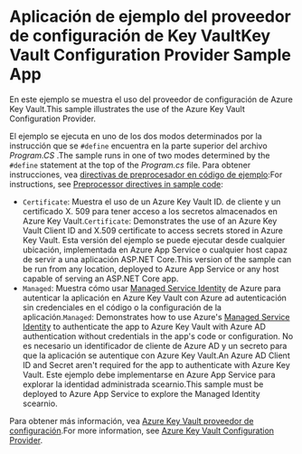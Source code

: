 # <a name="key-vault-configuration-provider-sample-app"></a><span data-ttu-id="2c8aa-101">Aplicación de ejemplo del proveedor de configuración de Key Vault</span><span class="sxs-lookup"><span data-stu-id="2c8aa-101">Key Vault Configuration Provider Sample App</span></span>

<span data-ttu-id="2c8aa-102">En este ejemplo se muestra el uso del proveedor de configuración de Azure Key Vault.</span><span class="sxs-lookup"><span data-stu-id="2c8aa-102">This sample illustrates the use of the Azure Key Vault Configuration Provider.</span></span>

<span data-ttu-id="2c8aa-103">El ejemplo se ejecuta en uno de los dos modos determinados por la instrucción que se `#define` encuentra en la parte superior del archivo *Program.CS* .</span><span class="sxs-lookup"><span data-stu-id="2c8aa-103">The sample runs in one of two modes determined by the `#define` statement at the top of the *Program.cs* file.</span></span> <span data-ttu-id="2c8aa-104">Para obtener instrucciones, vea [directivas de preprocesador en código de ejemplo](https://docs.microsoft.com/aspnet/core#preprocessor-directives-in-sample-code):</span><span class="sxs-lookup"><span data-stu-id="2c8aa-104">For instructions, see [Preprocessor directives in sample code](https://docs.microsoft.com/aspnet/core#preprocessor-directives-in-sample-code):</span></span>

* <span data-ttu-id="2c8aa-105">`Certificate`: Muestra el uso de un Azure Key Vault ID. de cliente y un certificado X. 509 para tener acceso a los secretos almacenados en Azure Key Vault.</span><span class="sxs-lookup"><span data-stu-id="2c8aa-105">`Certificate`: Demonstrates the use of an Azure Key Vault Client ID and X.509 certificate to access secrets stored in Azure Key Vault.</span></span> <span data-ttu-id="2c8aa-106">Esta versión del ejemplo se puede ejecutar desde cualquier ubicación, implementada en Azure App Service o cualquier host capaz de servir a una aplicación ASP.NET Core.</span><span class="sxs-lookup"><span data-stu-id="2c8aa-106">This version of the sample can be run from any location, deployed to Azure App Service or any host capable of serving an ASP.NET Core app.</span></span>
* <span data-ttu-id="2c8aa-107">`Managed`: Muestra cómo usar [Managed Service Identity](https://docs.microsoft.com/azure/active-directory/managed-identities-azure-resources/overview) de Azure para autenticar la aplicación en Azure Key Vault con Azure ad autenticación sin credenciales en el código o la configuración de la aplicación.</span><span class="sxs-lookup"><span data-stu-id="2c8aa-107">`Managed`: Demonstrates how to use Azure's [Managed Service Identity](https://docs.microsoft.com/azure/active-directory/managed-identities-azure-resources/overview) to authenticate the app to Azure Key Vault with Azure AD authentication without credentials in the app's code or configuration.</span></span> <span data-ttu-id="2c8aa-108">No es necesario un identificador de cliente de Azure AD y un secreto para que la aplicación se autentique con Azure Key Vault.</span><span class="sxs-lookup"><span data-stu-id="2c8aa-108">An Azure AD Client ID and Secret aren't required for the app to authenticate with Azure Key Vault.</span></span> <span data-ttu-id="2c8aa-109">Este ejemplo debe implementarse en Azure App Service para explorar la identidad administrada scearnio.</span><span class="sxs-lookup"><span data-stu-id="2c8aa-109">This sample must be deployed to Azure App Service to explore the Managed Identity scearnio.</span></span>

<span data-ttu-id="2c8aa-110">Para obtener más información, vea [Azure Key Vault proveedor de configuración](https://docs.microsoft.com/aspnet/core/security/key-vault-configuration).</span><span class="sxs-lookup"><span data-stu-id="2c8aa-110">For more information, see [Azure Key Vault Configuration Provider](https://docs.microsoft.com/aspnet/core/security/key-vault-configuration).</span></span>

